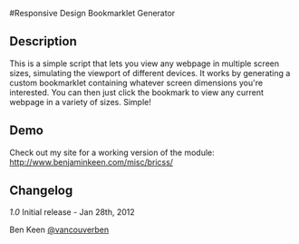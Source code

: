 #Responsive Design Bookmarklet Generator

## Description
This is a simple script that lets you view any webpage in multiple screen sizes, simulating the viewport of different devices. It works by generating a custom bookmarklet containing whatever screen dimensions you're interested. You can then just click the bookmark to view any current webpage in a variety of sizes. Simple!

## Demo
Check out my site for a working version of the module:
http://www.benjaminkeen.com/misc/bricss/

## Changelog

_1.0_
Initial release - Jan 28th, 2012

Ben Keen
[@vancouverben](https://twitter.com/#!/vancouverben)